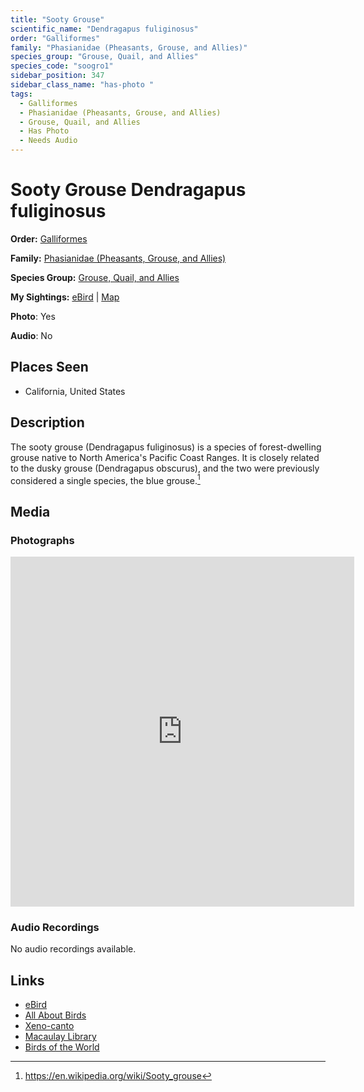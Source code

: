 ```yaml
---
title: "Sooty Grouse"
scientific_name: "Dendragapus fuliginosus"
order: "Galliformes"
family: "Phasianidae (Pheasants, Grouse, and Allies)"
species_group: "Grouse, Quail, and Allies"
species_code: "soogro1"
sidebar_position: 347
sidebar_class_name: "has-photo "
tags: 
  - Galliformes
  - Phasianidae (Pheasants, Grouse, and Allies)
  - Grouse, Quail, and Allies
  - Has Photo
  - Needs Audio
---
```


# Sooty Grouse <span className='sci_name'>Dendragapus fuliginosus</span>

**Order:** [Galliformes](/tags/galliformes)

**Family:** [Phasianidae (Pheasants, Grouse, and Allies)](/tags/phasianidae-pheasants-grouse-and-allies)

**Species Group:** [Grouse, Quail, and Allies](/tags/grouse-quail-and-allies)

**My Sightings:** [eBird](https://ebird.org/lifelist?r=world&time=life&spp=soogro1) | [Map](/map?species_code=soogro1)

**Photo**: Yes 

**Audio**: No

## Places Seen

* California, United States

## Description
The sooty grouse (Dendragapus fuliginosus) is a species of forest-dwelling grouse native to North America's Pacific Coast Ranges. It is closely related to the dusky grouse (Dendragapus obscurus), and the two were previously considered a single species, the blue grouse.[^1]

[^1]: https://en.wikipedia.org/wiki/Sooty_grouse

## Media
### Photographs
<iframe src="https://macaulaylibrary.org/asset/627868759/embed" width="550" height="560" frameborder="0" allowfullscreen></iframe>

### Audio Recordings
No audio recordings available.

## Links
* [eBird](https://ebird.org/species/soogro1) 
* [All About Birds](https://www.allaboutbirds.org/guide/soogro1) 
* [Xeno-canto](https://www.xeno-canto.org/species/dendragapus-fuliginosus) 
* [Macaulay Library](https://search.macaulaylibrary.org/catalog?taxonCode=soogro1&sort=rating_rank_desc)
* [Birds of the World](https://birdsoftheworld.org/bow/species/soogro1)
